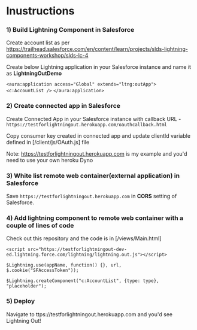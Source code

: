 # Inustructions

### 1) Build Lightning Component in Salesforce
Create account list as per https://trailhead.salesforce.com/en/content/learn/projects/slds-lightning-components-workshop/slds-lc-4

Create below Lightning application in your Salesforce instance and name it as **LightningOutDemo**

`<aura:application access="Global" extends="ltng:outApp">`
`<c:AccountList />`
`</aura:application>`

### 2) Create connected app in Salesforce
Create Connected App in your Salesforce instance with callback URL - `https://testforlightningout.herokuapp.com/oauthcallback.html`

Copy consumer key created in connected app and update clientId variable defined in [/client/js/OAuth.js] file

Note: https://testforlightningout.herokuapp.com is my example and you'd need to use your own heroku Dyno

### 3) White list remote web container(external application) in Salesforce
Save `https://testforlightningout.herokuapp.com` in **CORS** setting of Salesforce.

### 4) Add lightning component to remote web container with a couple of lines of code 
Check out this repository and the code is in [/views/Main.html]

`<script src="https://testforlightningout-dev-ed.lightning.force.com/lightning/lightning.out.js"></script>`

`$Lightning.use(appName, function() {}, url, $.cookie("SFAccessToken"));`

`$Lightning.createComponent("c:AccountList", {type: type}, "placeholder"); `

### 5) Deploy
Navigate to ttps://testforlightningout.herokuapp.com and you'd see Lightning Out!
